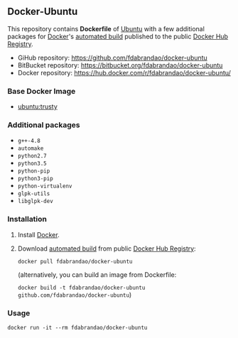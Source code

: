 ## Docker-Ubuntu

This repository contains **Dockerfile** of [Ubuntu](http://www.ubuntu.com/) with a few additional packages for [Docker](https://www.docker.com/)'s [automated build](https://hub.docker.com/r/fdabrandao/docker-ubuntu/) published to the public [Docker Hub Registry](https://hub.docker.com/).

* GiHub repository: <https://github.com/fdabrandao/docker-ubuntu>
* BitBucket repository: <https://bitbucket.org/fdabrandao/docker-ubuntu>
* Docker repository: <https://hub.docker.com/r/fdabrandao/docker-ubuntu/>


### Base Docker Image

* [ubuntu:trusty](https://registry.hub.docker.com/u/library/ubuntu/)


### Additional packages

* `g++-4.8`
* `automake`
* `python2.7`
* `python3.5`
* `python-pip`
* `python3-pip`
* `python-virtualenv`
* `glpk-utils`
* `libglpk-dev`


### Installation

1. Install [Docker](https://www.docker.com/).

2. Download [automated build](https://hub.docker.com/r/fdabrandao/docker-ubuntu/) from public [Docker Hub Registry](https://hub.docker.com/):

   `docker pull fdabrandao/docker-ubuntu`

   (alternatively, you can build an image from Dockerfile:

   `docker build -t fdabrandao/docker-ubuntu github.com/fdabrandao/docker-ubuntu`)


### Usage

    docker run -it --rm fdabrandao/docker-ubuntu
